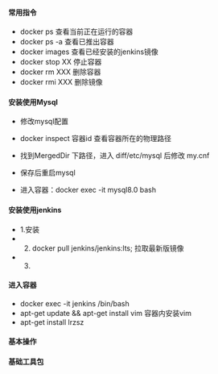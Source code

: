 ####        常用指令    
-   docker ps           查看当前正在运行的容器
-   docker ps -a        查看已推出容器
-   docker images       查看已经安装的jenkins镜像
-   docker stop XX      停止容器
-   docker rm XXX       删除容器
-   docker rmi XXX      删除镜像

####    安装使用Mysql
-   修改mysql配置
-   docker inspect 容器id  查看容器所在的物理路径
-   找到MergedDir 下路径，进入 diff/etc/mysql 后修改 my.cnf
-   保存后重启mysql

-   进入容器：docker exec -it mysql8.0 bash


####    安装使用jenkins
-   1.安装
-   2.  docker pull jenkins/jenkins:lts;        拉取最新版镜像
-   3.        



####    进入容器
-   docker exec -it jenkins /bin/bash
-   apt-get update && apt-get install vim   容器内安装vim
-   apt-get install lrzsz 

####    基本操作



####    基础工具包

